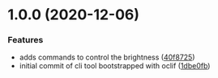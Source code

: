 # 1.0.0 (2020-12-06)


### Features

* adds commands to control the brightness ([40f8725](https://github.com/Addono/teknicli/commit/40f872599caf17d5234e1d8044ddf591aa7b6ad6))
* initial commit of cli tool bootstrapped with oclif ([1dbe0fb](https://github.com/Addono/teknicli/commit/1dbe0fba091befe058df34767757d345c8e50bc9))
